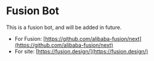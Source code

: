 
# Fusion Bot
This is a fusion bot, and will be added in future.

- For Fusion: [https://github.com/alibaba-fusion/next](https://github.com/alibaba-fusion/next)
- For site: [https://fusion.design/](https://fusion.design/)